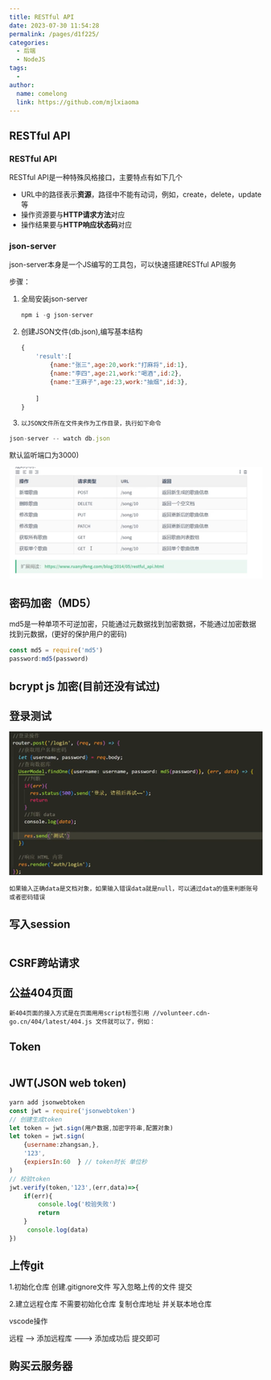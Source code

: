 ```yaml
---
title: RESTful API
date: 2023-07-30 11:54:28
permalink: /pages/d1f225/
categories:
  - 后端
  - NodeJS
tags:
  - 
author: 
  name: comelong
  link: https://github.com/mjlxiaoma
---
```


## RESTful API

### RESTful API

RESTful API是一种特殊风格接口，主要特点有如下几个

- URL中的路径表示**资源**，路径中不能有动词，例如，create，delete，update等
- 操作资源要与**HTTP请求方法**对应
- 操作结果要与**HTTP响应状态码**对应

### json-server

json-server本身是一个JS编写的工具包，可以快速搭建RESTful API服务

步骤：

1. 全局安装json-server

   ```js
   npm i -g json-server
   ```

2. 创建JSON文件(db.json),编写基本结构

   ```js
   {
       'result':[
           {name:"张三",age:20,work:"打麻将",id:1},
           {name:"李四",age:21,work:"喝酒",id:2},
           {name:"王麻子",age:23,work:"抽烟",id:3},
           
       ]
   }
   ```

3.  `以JSON文件所在文件夹作为工作目录，执行如下命令`

   ```js
   json-server -- watch db.json
   ```

   默认监听端口为3000)


![](/img/node/1.png)

## 密码加密（MD5）

md5是一种单项不可逆加密，只能通过元数据找到加密数据，不能通过加密数据找到元数据，(更好的保护用户的密码)

```js
const md5 = require('md5')
password:md5(password)
```

## bcrypt js 加密(目前还没有试过)

## 登录测试

![](/img/express/5.png)

`如果输入正确data是文档对象，如果输入错误data就是null，可以通过data的值来判断账号或者密码错误` 

## 写入session

```js

```

## CSRF跨站请求

## 公益404页面

`新404页面的接入方式是在页面用用script标签引用 //volunteer.cdn-go.cn/404/latest/404.js 文件就可以了，例如：`

## Token

```js

```

## JWT(JSON web token)

```js
yarn add jsonwebtoken
const jwt = require('jsonwebtoken')
// 创建生成token
let token = jwt.sign(用户数据,加密字符串,配置对象)
let token = jwt.sign(
    {username:zhangsan,},
    '123',
    {expiersIn:60  } // token时长 单位秒
)
// 校验token
jwt.verify(token,'123',(err,data)=>{
    if(err){
        console.log('校验失败')
        return
    }
     console.log(data)
})
```

## 上传git

1.初始化仓库 创建.gitignore文件 写入忽略上传的文件  提交

2.建立远程仓库  不需要初始化仓库  复制仓库地址  并关联本地仓库  

vscode操作

远程 --> 添加远程库 --->  添加成功后 提交即可

## 购买云服务器

